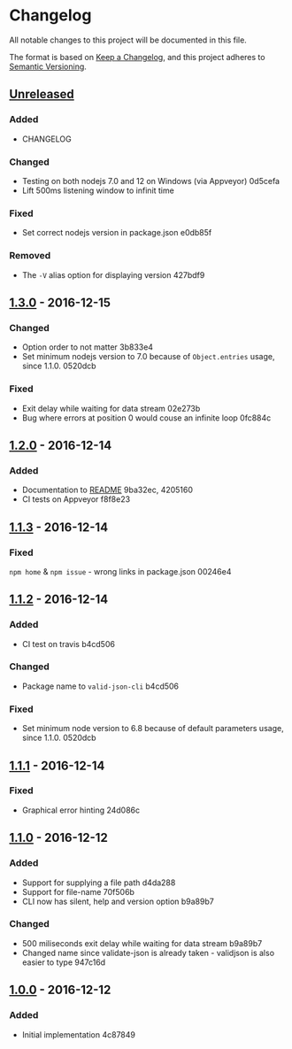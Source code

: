 # Changelog
All notable changes to this project will be documented in this file.

The format is based on [Keep a Changelog](https://keepachangelog.com/en/1.0.0/),
and this project adheres to [Semantic Versioning](https://semver.org/spec/v2.0.0.html).

## [Unreleased]
### Added
- CHANGELOG

### Changed
- Testing on both nodejs 7.0 and 12 on Windows (via Appveyor) 0d5cefa
- Lift 500ms listening window to infinit time

### Fixed
- Set correct nodejs version in package.json e0db85f

### Removed
- The `-V` alias option for displaying version 427bdf9

## [1.3.0] - 2016-12-15
### Changed
- Option order to not matter 3b833e4
- Set minimum nodejs version to 7.0 because of `Object.entries` usage, since 1.1.0. 0520dcb

### Fixed
- Exit delay while waiting for data stream 02e273b
- Bug where errors at position 0 would couse an infinite loop 0fc884c

## [1.2.0] - 2016-12-14
### Added
- Documentation to [README](./README.md) 9ba32ec, 4205160
- CI tests on Appveyor f8f8e23

## [1.1.3] -  2016-12-14
### Fixed
`npm home` & `npm issue` - wrong links in package.json 00246e4

## [1.1.2] - 2016-12-14
### Added
- CI test on travis b4cd506

### Changed
- Package name to `valid-json-cli` b4cd506

### Fixed
- Set minimum node version to 6.8 because of default parameters usage, since 1.1.0. 0520dcb

## [1.1.1] - 2016-12-14
### Fixed
- Graphical error hinting 24d086c

## [1.1.0] - 2016-12-12
### Added
- Support for supplying a file path d4da288
- Support for file-name 70f506b
- CLI now has silent, help and version option b9a89b7

### Changed
- 500 miliseconds exit delay while waiting for data stream b9a89b7
- Changed name since validate-json is already taken - validjson is also easier to type 947c16d

## [1.0.0] - 2016-12-12
### Added
- Initial implementation 4c87849

[Unreleased]: https://github.com/dotnetCarpenter/validate-json/compare/v1.3.0...HEAD
[1.3.0]: https://github.com/dotnetCarpenter/validate-json/compare/v1.2.0...v1.3.0
[1.2.0]: https://github.com/dotnetCarpenter/validate-json/compare/v1.1.3...v1.2.0
[1.1.3]: https://github.com/dotnetCarpenter/validate-json/compare/v1.1.2...v1.1.3
[1.1.2]: https://github.com/dotnetCarpenter/validate-json/compare/v1.1.1...v1.1.2
[1.1.1]: https://github.com/dotnetCarpenter/validate-json/compare/v1.1.0...v1.1.1
[1.1.0]: https://github.com/dotnetCarpenter/validate-json/compare/v1.0.0...v1.1.0
[1.0.0]: https://github.com/dotnetCarpenter/validate-json/releases/tag/v1.0.0
